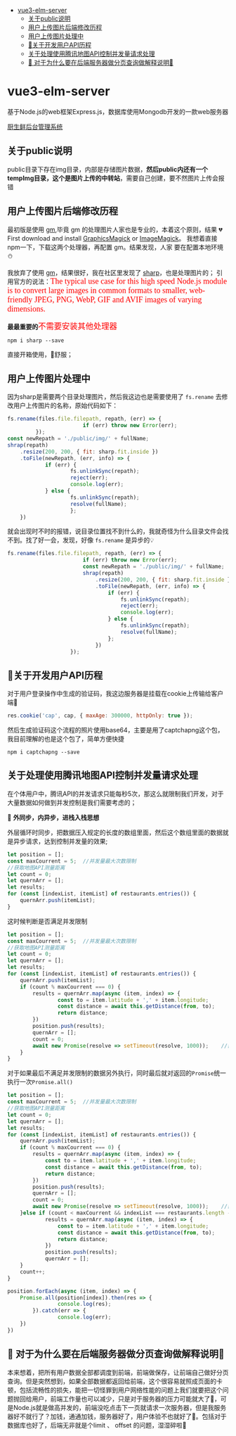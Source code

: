 - [vue3-elm-server](#vue3-elm-server)
  - [关于public说明](#关于public说明)
  - [用户上传图片后端修改历程](#用户上传图片后端修改历程)
  - [用户上传图片处理中](#用户上传图片处理中)
  - [🍓关于开发用户API历程](#关于开发用户api历程)
  - [关于处理使用腾讯地图API控制并发量请求处理](#关于处理使用腾讯地图api控制并发量请求处理)
  - [🍉 对于为什么要在后端服务器做分页查询做解释说明🍁](#-对于为什么要在后端服务器做分页查询做解释说明)

# vue3-elm-server
基于Node.js的web框架Express.js，数据库使用Mongodb开发的一款web服务器

[厨生鲜后台管理系统](https://github.com/Linghucong1999/Vue3-CXSH)

## 关于public说明
public目录下存在img目录，内部是存储图片数据，<b>然后public内还有一个tempImg目录，这个是图片上传的中转站</b>，需要自己创建，要不然图片上传会报错


## 用户上传图片后端修改历程
最初版是使用  [gm](https://www.npmjs.com/package/gm),毕竟 gm 的处理图片人家也是专业的，本着这个原则，结果 &#x1F494; First download and install [GraphicsMagick](http://www.graphicsmagick.org/) or [ImageMagick](https://imagemagick.org/script/download.php)。
我想着直接npm一下，下载这两个处理器，再配置 gm。结果发现，人家 要在配置本地环境&#x26C4;

我放弃了使用 [gm](https://www.npmjs.com/package/gm)，结果很好，我在社区里发现了 [sharp](https://www.npmjs.com/package/sharp)，也是处理图片的；
引用官方的说法：<font color=red size=4 face="微软雅黑">The typical use case for this high speed Node.js module is to convert large images in common formats to smaller, web-friendly JPEG, PNG, WebP, GIF and AVIF images of varying dimensions.</font>

**最最重要的**<font color=red size=4 face="微软雅黑">不需要安装其他处理器</font>
```shell
npm i sharp --save
```
直接开箱使用，&#x1F349;舒服；

## 用户上传图片处理中
因为sharp是需要两个目录处理图片，然后我这边也是需要使用了 `fs.rename` 去修改用户上传图片的名称，原始代码如下：
```JavaScript
fs.rename(files.file.filepath, repath, (err) => {
                        if (err) throw new Error(err);
         });
const newRepath = './public/img/' + fullName;
shrap(repath)
    .resize(200, 200, { fit: sharp.fit.inside })
    .toFile(newRepath, (err, info) => {
            if (err) {
                    fs.unlinkSync(repath);
                    reject(err);
                    console.log(err);
            } else {
                    fs.unlinkSync(repath);
                    resolve(fullName);
                    };
    })
```
就会出现时不时的报错，说目录位置找不到什么的，我就奇怪为什么目录文件会找不到。找了好一会，发现，好像 `fs.rename` 是异步的&#x1F4A1;
```JavaScript
fs.rename(files.file.filepath, repath, (err) => {
                        if (err) throw new Error(err);
                        const newRepath = './public/img/' + fullName;
                        shrap(repath)
                            .resize(200, 200, { fit: sharp.fit.inside })
                            .toFile(newRepath, (err, info) => {
                                if (err) {
                                    fs.unlinkSync(repath);
                                    reject(err);
                                    console.log(err);
                                } else {
                                    fs.unlinkSync(repath);
                                    resolve(fullName);
                                };
                            })
                    });
```

## &#x1F353;关于开发用户API历程
对于用户登录操作中生成的验证码，我这边服务器是挂载在cookie上传输给客户端&#x1F463;

```JavaScript
res.cookie('cap', cap, { maxAge: 300000, httpOnly: true });
```
然后生成验证码这个流程的照片使用base64，主要是用了captchapng这个包，我目前理解的也是这个包了，简单方便快捷

```
npm i captchapng --save
```

## 关于处理使用腾讯地图API控制并发量请求处理

在个体用户中，腾讯API的并发请求只能每秒5次，那这么就限制我们开发，对于大量数据如何做到并发控制是我们需要考虑的；

&#x1F349; **外同步，内异步，进栈入栈思想**

外层循环时同步，把数据压入规定的长度的数组里面，然后这个数组里面的数据就是异步请求，达到控制并发量的效果;
```JavaScript
let position = [];
const maxCourrent = 5;  //并发量最大次数限制
//获取地图API测量距离
let count = 0;
let quernArr = [];
let results;
for (const [indexList, itemList] of restaurants.entries()) {
    quernArr.push(itemList);
}
```
这时候判断是否满足并发限制
```JavaScript
let position = [];
const maxCourrent = 5;  //并发量最大次数限制
//获取地图API测量距离
let count = 0;
let quernArr = [];
let results;
for (const [indexList, itemList] of restaurants.entries()) {
    quernArr.push(itemList);
    if (count % maxCourrent === 0) {
        results = quernArr.map(async (item, index) => {
                const to = item.latitude + ',' + item.longitude;
                const distance = await this.getDistance(from, to);
                return distance;
        })
        position.push(results);
        quernArr = [];
        count = 0;
        await new Promise(resolve => setTimeout(resolve, 1000));    //需要等待一秒，因为后续有后续的数据进入
    }
}
```
对于如果最后不满足并发限制的数据另外执行，同时最后就对返回的`Promise`统一执行一次`Promise.all()`
```JavaScript
let position = [];
const maxCourrent = 5;  //并发量最大次数限制
//获取地图API测量距离
let count = 0;
let quernArr = [];
let results;
for (const [indexList, itemList] of restaurants.entries()) {
    quernArr.push(itemList);
    if (count % maxCourrent === 0) {
        results = quernArr.map(async (item, index) => {
            const to = item.latitude + ',' + item.longitude;
            const distance = await this.getDistance(from, to);
            return distance;
        })
        position.push(results);
        quernArr = [];
        count = 0;
        await new Promise(resolve => setTimeout(resolve, 1000));    //需要等待一秒，因为后续有后续的数据进入
    }else if (count < maxCourrent && indexList === restaurants.length - 1) {
            results = quernArr.map(async (item, index) => {
                const to = item.latitude + ',' + item.longitude;
                const distance = await this.getDistance(from, to);
                return distance;
            })
            position.push(results);
            quernArr = [];
    }
    count++;
}

position.forEach(async (item, index) => {
    Promise.all(position[index]).then(res => {
                console.log(res);
        }).catch(err => {
                console.log(err);
    })
})
```
## &#x1F349; 对于为什么要在后端服务器做分页查询做解释说明&#x1F341;

本来想着，把所有用户数据全部都调度到前端，前端做保存，让前端自己做好分页查询。但是突然想到，如果全部数据都返回给前端，这个很容易就照成页面的卡顿，包括流畅性的损失，能把一切怪罪到用户网络性能的问题上我们就要把这个问题抛回给用户，前端工作量也可以减少，只是对于服务器的压力可能就大了&#x1F341;，可是Node.js就是做高并发的，前端没吃点击下一页就请求一次服务器，但是我服务器好不就行了？加钱，通通加钱，服务器好了，用户体验不也就好了&#x1F341;。包括对于数据库也好了，后端无非就是个limit 、 offset 的问题，湿湿碎啦&#x1F34E;
